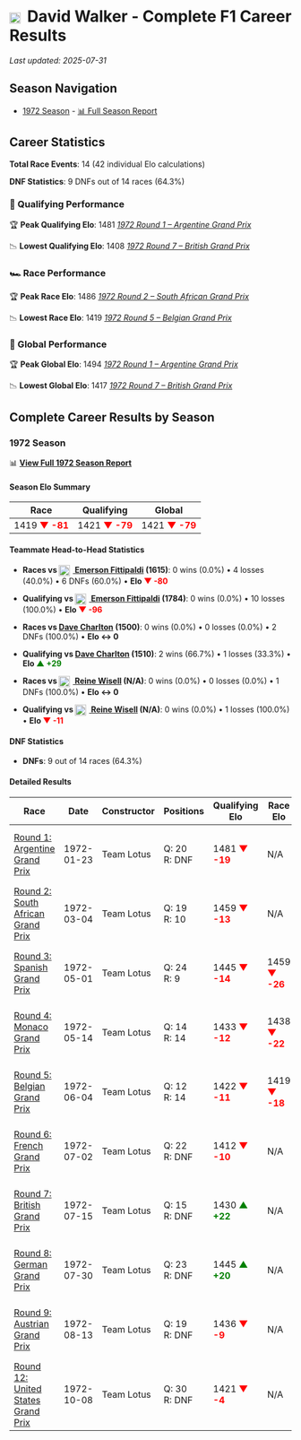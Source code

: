 # <img src="https://upload.wikimedia.org/wikipedia/commons/8/88/Flag_of_Australia_%28converted%29.svg" alt="Australia" width="20" height="auto" style="vertical-align: middle; margin-right: 5px;" onerror="this.outerHTML='🇦🇺'; this.style.marginRight='5px';"/> David Walker - Complete F1 Career Results

*Last updated: 2025-07-31*

## Season Navigation

- [1972 Season](#1972-season) - [📊 Full Season Report](../seasons/1972-season-report)

## Career Statistics

**Total Race Events**: 14 (42 individual Elo calculations)

**DNF Statistics**: 9 DNFs out of 14 races (64.3%)

### 🏁 Qualifying Performance

🏆 **Peak Qualifying Elo**: 1481
   *[1972 Round 1 – Argentine Grand Prix](../seasons/1972-season-report#round-1-argentine-grand-prix)*

📉 **Lowest Qualifying Elo**: 1408
   *[1972 Round 7 – British Grand Prix](../seasons/1972-season-report#round-7-british-grand-prix)*

### 🏎️ Race Performance

🏆 **Peak Race Elo**: 1486
   *[1972 Round 2 – South African Grand Prix](../seasons/1972-season-report#round-2-south-african-grand-prix)*

📉 **Lowest Race Elo**: 1419
   *[1972 Round 5 – Belgian Grand Prix](../seasons/1972-season-report#round-5-belgian-grand-prix)*

### 🌟 Global Performance

🏆 **Peak Global Elo**: 1494
   *[1972 Round 1 – Argentine Grand Prix](../seasons/1972-season-report#round-1-argentine-grand-prix)*

📉 **Lowest Global Elo**: 1417
   *[1972 Round 7 – British Grand Prix](../seasons/1972-season-report#round-7-british-grand-prix)*


## Complete Career Results by Season

### 1972 Season

📊 **[View Full 1972 Season Report](../seasons/1972-season-report)**

#### Season Elo Summary

| Race | Qualifying | Global |
|------|------------|--------|
| 1419 **<span style="color: red;">▼ -81</span>** | 1421 **<span style="color: red;">▼ -79</span>** | 1421 **<span style="color: red;">▼ -79</span>** |

#### Teammate Head-to-Head Statistics

- **Races vs [<img src="https://upload.wikimedia.org/wikipedia/commons/0/05/Flag_of_Brazil.svg" alt="Brazil" width="20" height="auto" style="vertical-align: middle; margin-right: 5px;" onerror="this.outerHTML='🇧🇷'; this.style.marginRight='5px';"/> Emerson Fittipaldi](emerson-fittipaldi) (1615)**: 0 wins (0.0%) • 4 losses (40.0%) • 6 DNFs (60.0%) • **Elo **<span style="color: red;">▼ -80</span>****
- **Qualifying vs [<img src="https://upload.wikimedia.org/wikipedia/commons/0/05/Flag_of_Brazil.svg" alt="Brazil" width="20" height="auto" style="vertical-align: middle; margin-right: 5px;" onerror="this.outerHTML='🇧🇷'; this.style.marginRight='5px';"/> Emerson Fittipaldi](emerson-fittipaldi) (1784)**: 0 wins (0.0%) • 10 losses (100.0%) • **Elo **<span style="color: red;">▼ -96</span>****

- **Races vs [Dave Charlton](dave-charlton) (1500)**: 0 wins (0.0%) • 0 losses (0.0%) • 2 DNFs (100.0%) • **Elo ↔ 0**
- **Qualifying vs [Dave Charlton](dave-charlton) (1510)**: 2 wins (66.7%) • 1 losses (33.3%) • **Elo **<span style="color: green;">▲ +29</span>****

- **Races vs [<img src="https://upload.wikimedia.org/wikipedia/commons/4/4c/Flag_of_Sweden.svg" alt="Sweden" width="20" height="auto" style="vertical-align: middle; margin-right: 5px;" onerror="this.outerHTML='🇸🇪'; this.style.marginRight='5px';"/> Reine Wisell](reine-wisell) (N/A)**: 0 wins (0.0%) • 0 losses (0.0%) • 1 DNFs (100.0%) • **Elo ↔ 0**
- **Qualifying vs [<img src="https://upload.wikimedia.org/wikipedia/commons/4/4c/Flag_of_Sweden.svg" alt="Sweden" width="20" height="auto" style="vertical-align: middle; margin-right: 5px;" onerror="this.outerHTML='🇸🇪'; this.style.marginRight='5px';"/> Reine Wisell](reine-wisell) (N/A)**: 0 wins (0.0%) • 1 losses (100.0%) • **Elo **<span style="color: red;">▼ -11</span>****


#### DNF Statistics

- **DNFs**: 9 out of 14 races (64.3%)

#### Detailed Results

| Race | Date | Constructor | Positions | Qualifying Elo | Race Elo | Global Elo | Teammate |
|------|------|-------------|-----------|----------------|----------|------------|----------|
| [Round 1: Argentine Grand Prix](../seasons/1972-season-report#round-1-argentine-grand-prix) | 1972-01-23 | Team Lotus | Q: 20<br/>R: DNF | 1481 **<span style="color: red;">▼ -19</span>** | N/A | 1494 **<span style="color: red;">▼ -6</span>** | [<img src="https://upload.wikimedia.org/wikipedia/commons/0/05/Flag_of_Brazil.svg" alt="Brazil" width="20" height="auto" style="vertical-align: middle; margin-right: 5px;" onerror="this.outerHTML='🇧🇷'; this.style.marginRight='5px';"/> Emerson Fittipaldi](emerson-fittipaldi)<br/>Q: 5<br/>R: DNF |
| [Round 2: South African Grand Prix](../seasons/1972-season-report#round-2-south-african-grand-prix) | 1972-03-04 | Team Lotus | Q: 19<br/>R: 10 | 1459 **<span style="color: red;">▼ -13</span>** | N/A | 1478 **<span style="color: red;">▼ -4</span>** | [<img src="https://upload.wikimedia.org/wikipedia/commons/0/05/Flag_of_Brazil.svg" alt="Brazil" width="20" height="auto" style="vertical-align: middle; margin-right: 5px;" onerror="this.outerHTML='🇧🇷'; this.style.marginRight='5px';"/> Emerson Fittipaldi](emerson-fittipaldi)<br/>Q: 3<br/>R: 2 |
| [Round 3: Spanish Grand Prix](../seasons/1972-season-report#round-3-spanish-grand-prix) | 1972-05-01 | Team Lotus | Q: 24<br/>R: 9 | 1445 **<span style="color: red;">▼ -14</span>** | 1459 **<span style="color: red;">▼ -26</span>** | 1456 **<span style="color: red;">▼ -22</span>** | [<img src="https://upload.wikimedia.org/wikipedia/commons/0/05/Flag_of_Brazil.svg" alt="Brazil" width="20" height="auto" style="vertical-align: middle; margin-right: 5px;" onerror="this.outerHTML='🇧🇷'; this.style.marginRight='5px';"/> Emerson Fittipaldi](emerson-fittipaldi)<br/>Q: 3<br/>R: 1 |
| [Round 4: Monaco Grand Prix](../seasons/1972-season-report#round-4-monaco-grand-prix) | 1972-05-14 | Team Lotus | Q: 14<br/>R: 14 | 1433 **<span style="color: red;">▼ -12</span>** | 1438 **<span style="color: red;">▼ -22</span>** | 1437 **<span style="color: red;">▼ -19</span>** | [<img src="https://upload.wikimedia.org/wikipedia/commons/0/05/Flag_of_Brazil.svg" alt="Brazil" width="20" height="auto" style="vertical-align: middle; margin-right: 5px;" onerror="this.outerHTML='🇧🇷'; this.style.marginRight='5px';"/> Emerson Fittipaldi](emerson-fittipaldi)<br/>Q: 1<br/>R: 3 |
| [Round 5: Belgian Grand Prix](../seasons/1972-season-report#round-5-belgian-grand-prix) | 1972-06-04 | Team Lotus | Q: 12<br/>R: 14 | 1422 **<span style="color: red;">▼ -11</span>** | 1419 **<span style="color: red;">▼ -18</span>** | 1421 **<span style="color: red;">▼ -16</span>** | [<img src="https://upload.wikimedia.org/wikipedia/commons/0/05/Flag_of_Brazil.svg" alt="Brazil" width="20" height="auto" style="vertical-align: middle; margin-right: 5px;" onerror="this.outerHTML='🇧🇷'; this.style.marginRight='5px';"/> Emerson Fittipaldi](emerson-fittipaldi)<br/>Q: 1<br/>R: 1 |
| [Round 6: French Grand Prix](../seasons/1972-season-report#round-6-french-grand-prix) | 1972-07-02 | Team Lotus | Q: 22<br/>R: DNF | 1412 **<span style="color: red;">▼ -10</span>** | N/A | 1418 **<span style="color: red;">▼ -3</span>** | [<img src="https://upload.wikimedia.org/wikipedia/commons/0/05/Flag_of_Brazil.svg" alt="Brazil" width="20" height="auto" style="vertical-align: middle; margin-right: 5px;" onerror="this.outerHTML='🇧🇷'; this.style.marginRight='5px';"/> Emerson Fittipaldi](emerson-fittipaldi)<br/>Q: 8<br/>R: 2 |
| [Round 7: British Grand Prix](../seasons/1972-season-report#round-7-british-grand-prix) | 1972-07-15 | Team Lotus | Q: 15<br/>R: DNF | 1430 **<span style="color: green;">▲ +22</span>** | N/A | 1423 **<span style="color: green;">▲ +7</span>** | [<img src="https://upload.wikimedia.org/wikipedia/commons/0/05/Flag_of_Brazil.svg" alt="Brazil" width="20" height="auto" style="vertical-align: middle; margin-right: 5px;" onerror="this.outerHTML='🇧🇷'; this.style.marginRight='5px';"/> Emerson Fittipaldi](emerson-fittipaldi)<br/>Q: 2<br/>R: 1 |
| [Round 8: German Grand Prix](../seasons/1972-season-report#round-8-german-grand-prix) | 1972-07-30 | Team Lotus | Q: 23<br/>R: DNF | 1445 **<span style="color: green;">▲ +20</span>** | N/A | 1428 **<span style="color: green;">▲ +6</span>** | [<img src="https://upload.wikimedia.org/wikipedia/commons/0/05/Flag_of_Brazil.svg" alt="Brazil" width="20" height="auto" style="vertical-align: middle; margin-right: 5px;" onerror="this.outerHTML='🇧🇷'; this.style.marginRight='5px';"/> Emerson Fittipaldi](emerson-fittipaldi)<br/>Q: 3<br/>R: DNF |
| [Round 9: Austrian Grand Prix](../seasons/1972-season-report#round-9-austrian-grand-prix) | 1972-08-13 | Team Lotus | Q: 19<br/>R: DNF | 1436 **<span style="color: red;">▼ -9</span>** | N/A | 1425 **<span style="color: red;">▼ -3</span>** | [<img src="https://upload.wikimedia.org/wikipedia/commons/0/05/Flag_of_Brazil.svg" alt="Brazil" width="20" height="auto" style="vertical-align: middle; margin-right: 5px;" onerror="this.outerHTML='🇧🇷'; this.style.marginRight='5px';"/> Emerson Fittipaldi](emerson-fittipaldi)<br/>Q: 1<br/>R: 1 |
| [Round 12: United States Grand Prix](../seasons/1972-season-report#round-12-united-states-grand-prix) | 1972-10-08 | Team Lotus | Q: 30<br/>R: DNF | 1421 **<span style="color: red;">▼ -4</span>** | N/A | 1421 **<span style="color: red;">▼ -1</span>** | [<img src="https://upload.wikimedia.org/wikipedia/commons/4/4c/Flag_of_Sweden.svg" alt="Sweden" width="20" height="auto" style="vertical-align: middle; margin-right: 5px;" onerror="this.outerHTML='🇸🇪'; this.style.marginRight='5px';"/> Reine Wisell](reine-wisell)<br/>Q: N/A<br/>R: N/A |

